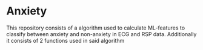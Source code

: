 # Anxiety
This repository consists of a algorithm used to calculate ML-features to classify between anxiety and non-anxiety in ECG and RSP data. 
Additionally it consists of 2 functions used in said algorithm

